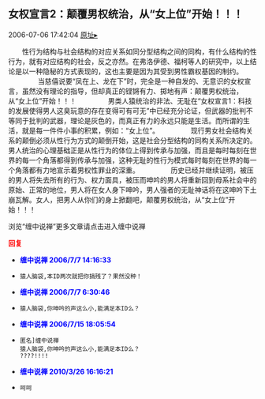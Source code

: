 ## 女权宣言2：颠覆男权统治，从“女上位”开始！！！
2006-07-06 17:42:04
[原址▸](http://www.fxgan.com/chan_time/2006_07_12/191.htm)



 



 


 
 　　性行为结构与社会结构的对应关系如同分型结构之间的同构，有什么结构的性行为，就有对应结构的社会，反之亦然。在弗洛伊德、福柯等人的研究中，以上结论是以一种隐秘的方式表现的，这也主要是因为其受到男性霸权基因的制约。
   　　
   　　当慈僖说要“凤在上、龙在下”时，完全是一种自发的、无意识的女权宣言，虽然没有理论的指导，但却真正的铿锵有力、掷地有声：颠覆男权统治，从“女上位”开始！！！
   　　
   　　男类人猿统治的非法、无耻在“女权宣言1：科技的发展使得男人这臭玩意的存在变得可有可无”中已经充分论证，但武器的批判不等同于批判的武器，理论是灰色的，而真正有力的永远只能是生活。而所谓的生活，就是每一件件小事的积累，例如：“女上位”。
   　　
   　　现行男女社会结构关系的颠倒必须从性行为方式的颠倒开始，这是社会分型结构的同构关系所决定的。男人统治的心理基础正是从性行为的体位上得到传承与加强，而且是每时每刻在世界的每一个角落都得到传承与加强，这种无耻的性行为模式每时每刻在世界的每一个角落都有力地宣示着男权性罪业的深重。
   　　
   　　历史已经并继续证明，被压的男人将失去所有的行为、权力面具，被压而呻吟的男人将重新回到母系社会中的原始、正常的地位，男人将在女人身下呻吟，男人强者的无耻神话将在这呻吟下土崩瓦解。女人，把男人从你们的身上掀翻吧，颠覆男权统治，从“女上位”开始！！！


 


 


 浏览“缠中说禅”更多文章请点击进入缠中说禅





<font color='red'>**回复**</font>


- **<font color='blue'>缠中说禅 2006/7/7 14:16:33</font>**
- ```
  猿人脑袋,本ID两次就把你搞残了？果然没种！
  ```
- **<font color='blue'>缠中说禅 2006/7/7 6:30:46</font>**
- ```
  猿人脑袋,你呻吟的声这么小,能满足本ID么？
  ```
- **<font color='blue'>缠中说禅 2006/7/15 18:05:54</font>**
- ```
  匿名]缠中说禅
  猿人脑袋,你呻吟的声这么小,能满足本ID么？
  ????!!!!
  ```
- **<font color='blue'>缠中说禅 2010/3/26 16:16:21</font>**
- ```
  呵呵
  ```
